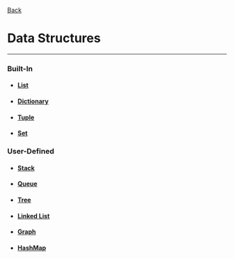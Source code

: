 [Back](../README.md)

# Data Structures
---
### Built-In

- #### [List](data_structures/list.md)
- #### [Dictionary](data_structures/dictionary.md)
- #### [Tuple](data_structures/tuple.md)
- #### [Set](data_structures/set.md)

### User-Defined

- #### [Stack](stack.md)
- #### [Queue](queue.md)
- #### [Tree](tree.md)
- #### [Linked List](linked_list.md)
- #### [Graph](graph.md)
- #### [HashMap](hashmap.md)